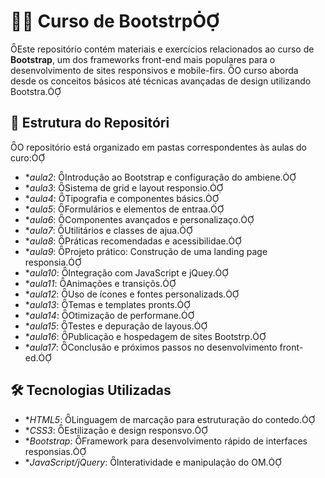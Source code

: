 # 🎨📱 Curso de Bootstrp
Este repositório contém materiais e exercícios relacionados ao curso de **Bootstrap**, um dos frameworks front-end mais populares para o desenvolvimento de sites responsivos e mobile-firs. O curso aborda desde os conceitos básicos até técnicas avançadas de design utilizando Bootstra.

## 📂 Estrutura do Repositóri

O repositório está organizado em pastas correspondentes às aulas do curo:

- **aula2*: Introdução ao Bootstrap e configuração do ambiene.
- **aula3*: Sistema de grid e layout responsio.
- **aula4*: Tipografia e componentes básics.
- **aula5*: Formulários e elementos de entraa.
- **aula6*: Componentes avançados e personalizaço.
- **aula7*: Utilitários e classes de ajua.
- **aula8*: Práticas recomendadas e acessibilidae.
- **aula9*: Projeto prático: Construção de uma landing page responsia.
- **aula10*: Integração com JavaScript e jQuey.
- **aula11*: Animações e transiçõs.
- **aula12*: Uso de ícones e fontes personalizads.
- **aula13*: Temas e templates pronts.
- **aula14*: Otimização de performane.
- **aula15*: Testes e depuração de layous.
- **aula16*: Publicação e hospedagem de sites Bootstrp.
- **aula17*: Conclusão e próximos passos no desenvolvimento front-ed.

## 🛠️ Tecnologias Utilizadas

- **HTML5*: Linguagem de marcação para estruturação do contedo.
- **CSS3*: Estilização e design responsvo.
- **Bootstrap*: Framework para desenvolvimento rápido de interfaces responsias.
- **JavaScript/jQuery*: Interatividade e manipulação do OM.
